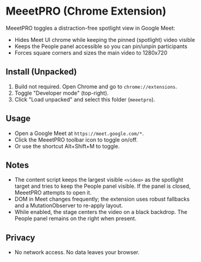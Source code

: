 # MeeetPRO (Chrome Extension)

MeeetPRO toggles a distraction-free spotlight view in Google Meet:
- Hides Meet UI chrome while keeping the pinned (spotlight) video visible
- Keeps the People panel accessible so you can pin/unpin participants
- Forces square corners and sizes the main video to 1280x720

## Install (Unpacked)
1. Build not required. Open Chrome and go to `chrome://extensions`.
2. Toggle "Developer mode" (top-right).
3. Click "Load unpacked" and select this folder (`meeetpro`).

## Usage
- Open a Google Meet at `https://meet.google.com/*`.
- Click the MeeetPRO toolbar icon to toggle on/off.
- Or use the shortcut Alt+Shift+M to toggle.

## Notes
- The content script keeps the largest visible `<video>` as the spotlight target and tries to keep the People panel visible. If the panel is closed, MeeetPRO attempts to open it.
- DOM in Meet changes frequently; the extension uses robust fallbacks and a MutationObserver to re-apply layout.
- While enabled, the stage centers the video on a black backdrop. The People panel remains on the right when present.

## Privacy
- No network access. No data leaves your browser.